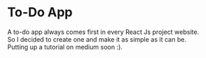 # To-Do App
A to-do app always comes first in every React Js project website.\
So I decided to create one and make it as simple as it can be.\
Putting up a tutorial on medium soon :).
